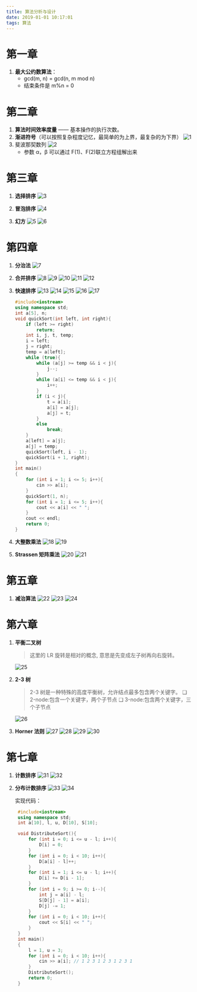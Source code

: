 ```yaml
---
title: 算法分析与设计
date: 2019-01-01 10:17:01
tags: 算法
---
```


# 第一章

1. **最大公约数算法**：
   - gcd(m, n) = gcd(n, m mod n)
   - 结束条件是 m%n = 0

# 第二章

1. **算法时间效率度量** —— 基本操作的执行次数。
2. **渐进符号**（可以按照复杂程度记忆，最简单的为上界，最复杂的为下界）
   ![1](https://ws1.sinaimg.cn/large/006wCagogy1fyqvq0dr35j30zv0matd7.jpg)
3. 斐波那契数列
   ![2](https://ws1.sinaimg.cn/large/006wCagogy1fyqw4dwrf0j30kh0f5jss.jpg)
   - 参数 α，β 可以通过 F(1)、F(2)联立方程组解出来

# 第三章

1. **选择排序**
   ![3](https://ws1.sinaimg.cn/large/006wCagogy1fyqwaev3q0j312a0rjtfl.jpg)

2. **冒泡排序**
   ![4](https://ws1.sinaimg.cn/large/006wCagogy1fyqwdhyujzj313z0r410o.jpg)

3. **幻方**
   ![5](https://ws1.sinaimg.cn/large/006wCagogy1fyqwoxzdqpj310j0psq73.jpg)
   ![6](https://ws1.sinaimg.cn/large/006wCagogy1fyqwpl5gufj313c0pxjxd.jpg)

# 第四章

1. **分治法**
   ![7](https://ws1.sinaimg.cn/large/006wCagogy1fyqxjm0uujj31040ts10h.jpg)

2. **合并排序**
   ![8](https://ws1.sinaimg.cn/large/006wCagogy1fyqy3tlh99j30z30ondip.jpg)
   ![9](https://ws1.sinaimg.cn/large/006wCagogy1fyqy2s4152j30yp0r4n1t.jpg)
   ![10](https://ws1.sinaimg.cn/large/006wCagogy1fyr1ieyoxdj312s0qlq5k.jpg)
   ![11](https://ws1.sinaimg.cn/large/006wCagogy1fyr1jbpuyjj31050rqtcj.jpg)
   ![12](https://ws1.sinaimg.cn/large/006wCagogy1fyr1kum4eej311d0jeju8.jpg)

3. **快速排序**
   ![13](https://ws1.sinaimg.cn/large/006wCagogy1fyr1qw61urj30us0os44s.jpg)
   ![14](https://ws1.sinaimg.cn/large/006wCagogy1fyr1s0tmt1j30uq0mvae2.jpg)
   ![15](https://ws1.sinaimg.cn/large/006wCagogy1fyr1snlhkjj30v60n9tga.jpg)
   ![16](https://ws1.sinaimg.cn/large/006wCagogy1fyr1tlh17cj30w70nwgra.jpg)
   ![17](https://ws1.sinaimg.cn/large/006wCagogy1fyr1ucolzrj30up0or42w.jpg)

   ```c++
   #include<iostream>
   using namespace std;
   int a[5], n;
   void quickSort(int left, int right){
       if (left >= right)
           return;
       int i, j, t, temp;
       i = left;
       j = right;
       temp = a[left];
       while (true){
           while (a[j] >= temp && i < j){
               j--;
           }
           while (a[i] <= temp && i < j){
               i++;
           }
           if (i < j){
               t = a[i];
               a[i] = a[j];
               a[j] = t;
           }
           else
               break;
       }
       a[left] = a[j];
       a[j] = temp;
       quickSort(left, i - 1);
       quickSort(i + 1, right);
   }
   int main()
   {
       for (int i = 1; i <= 5; i++){
           cin >> a[i];
       }
       quickSort(1, n);
       for (int i = 1; i <= 5; i++){
           cout << a[i] << " ";
       }
       cout << endl;
       return 0;
   }
   ```

4. **大整数乘法**
   ![18](https://ws1.sinaimg.cn/large/006wCagogy1fyr51lds72j30se0j0juu.jpg)
   ![19](https://ws1.sinaimg.cn/large/006wCagogy1fyr52dd56wj30tv0jt42l.jpg)

5. **Strassen 矩阵乘法**
   ![20](https://ws1.sinaimg.cn/large/006wCagogy1fyr5lam69mj30uc0lt0vr.jpg)
   ![21](https://ws1.sinaimg.cn/large/006wCagogy1fyr5m107vij30th0krjul.jpg)

# 第五章

1. **减治算法**
   ![22](https://ws1.sinaimg.cn/large/006wCagogy1fyr6ph0mzgj31170rrguo.jpg)
   ![23](https://ws1.sinaimg.cn/large/006wCagogy1fyr6qh01sej30y90pfjx6.jpg)
   ![24](https://ws1.sinaimg.cn/large/006wCagogy1fyr6rcg9jtj31090pun41.jpg)

# 第六章

1. **平衡二叉树**

   > 这里的 LR 旋转是相对的概念, 意思是先变成左子树再向右旋转。

   ![25](https://ws1.sinaimg.cn/large/006wCagogy1fyre3ydw8cj30u0140tj8.jpg)

2. **2-3 树**

   > 2-3 树是一种特殊的高度平衡树，允许结点最多包含两个关键字。
   > ❑ 2-node:包含一个关键字，两个子节点
   > ❑ 3-node:包含两个关键字，三个子节点

   ![26](https://ws1.sinaimg.cn/large/006wCagogy1fyreus7u67j30qn0hdakf.jpg)

3. **Horner 法则**
   ![27](https://ws1.sinaimg.cn/large/006wCagogy1fyrf3av83ej30z00jldiw.jpg)
   ![28](https://ws1.sinaimg.cn/large/006wCagogy1fyrfsexfvhj310u0mtk54.jpg)
   ![29](https://ws1.sinaimg.cn/large/006wCagogy1fyrf59pwg5j310z0rgdkh.jpg)
   ![30](https://ws1.sinaimg.cn/large/006wCagogy1fyrft1qi8yj30mq06gdjp.jpg)

# 第七章

1. **计数排序**
   ![31](https://ws1.sinaimg.cn/large/006wCagogy1fysbvkrghoj312s0r6n1t.jpg)
   ![32](https://ws1.sinaimg.cn/large/006wCagogy1fysbwb7q37j30kw0oj76t.jpg)

2. **分布计数排序**
   ![33](https://ws1.sinaimg.cn/large/006wCagogy1fysd6sdp2uj30ya0myq6k.jpg)
   ![34](https://ws1.sinaimg.cn/large/006wCagogy1fysd9p1jdgj30y70nrae5.jpg)

   实现代码：

   ```c++
    #include<iostream>
    using namespace std;
    int a[10], l, u, D[10], S[10];

    void DistributeSort(){
        for (int i = 0; i <= u - l; i++){
            D[i] = 0;
        }
        for (int i = 0; i < 10; i++){
            D[a[i] - l]++;
        }
        for (int i = 1; i <= u - l; i++){
            D[i] += D[i - 1];
        }
        for (int i = 9; i >= 0; i--){
            int j = a[i] - l;
            S[D[j] - 1] = a[i];
            D[j] -= 1;
        }
        for (int i = 0; i < 10; i++){
            cout << S[i] << " ";
        }
    }
    int main()
    {
        l = 1, u = 3;
        for (int i = 0; i < 10; i++){
            cin >> a[i]; // 1 2 3 1 2 3 1 2 3 1
        }
        DistributeSort();
        return 0;
    }
   ```
